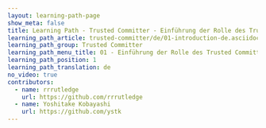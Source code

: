 ```yaml
---
layout: learning-path-page
show_meta: false
title: Learning Path - Trusted Committer - Einführung der Rolle des Trusted Committers
learning_path_article: trusted-committer/de/01-introduction-de.asciidoc
learning_path_group: Trusted Committer
learning_path_menu_title: 01 - Einführung der Rolle des Trusted Committers
learning_path_position: 1
learning_path_translation: de
no_video: true
contributors:
  - name: rrrutledge
    url: https://github.com/rrrutledge
  - name: Yoshitake Kobayashi
    url: https://github.com/ystk
---
```

<!--- This file autogenerated from https://github.com/InnerSourceCommons/InnerSourceLearningPath/blob/master/scripts -->